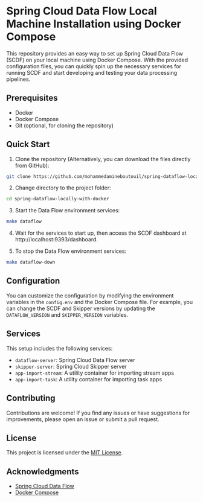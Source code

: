 # Spring Cloud Data Flow Local Machine Installation using Docker Compose

This repository provides an easy way to set up Spring Cloud Data Flow (SCDF) on your local machine using Docker Compose.
With the provided configuration files, you can quickly spin up the necessary services for running SCDF and start
developing and testing your data processing pipelines.

## Prerequisites

- Docker
- Docker Compose
- Git (optional, for cloning the repository)

## Quick Start

1. Clone the repository (Alternatively, you can download the files directly from GitHub):

```bash
git clone https://github.com/mohammedamineboutouil/spring-dataflow-locally-with-docker.git
```

2. Change directory to the project folder:

```bash
cd spring-dataflow-locally-with-docker
```

3. Start the Data Flow environment services:

```bash
make dataflow
```

4. Wait for the services to start up, then access the SCDF dashboard at http://localhost:9393/dashboard.

5. To stop the Data Flow environment services:

```bash
make dataflow-down
```

## Configuration

You can customize the configuration by modifying the environment variables in the `config.env` and the Docker Compose
file. For example, you can change the SCDF and Skipper versions by updating the `DATAFLOW_VERSION` and `SKIPPER_VERSION`
variables.

## Services

This setup includes the following services:

* `dataflow-server`: Spring Cloud Data Flow server
* `skipper-server`: Spring Cloud Skipper server
* `app-import-stream`: A utility container for importing stream apps
* `app-import-task`: A utility container for importing task apps

## Contributing

Contributions are welcome! If you find any issues or have suggestions for improvements, please open an issue or submit a
pull request.

## License

This project is licensed under the [MIT License](./LICENSE).

## Acknowledgments

* [Spring Cloud Data Flow](https://dataflow.spring.io/docs/installation/local/)
* [Docker Compose](https://docs.docker.com/compose/)


